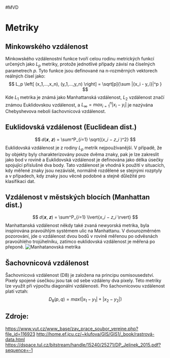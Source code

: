 #MVD 
# Metriky
## Minkowského vzdálenost
Minkowského vzdálenostní funkce tvoří celou rodinu metrických funkcí určených jako $L_p$ metriky, protože jednotlivé případy závisí na číselných parametrech $p$. Tyto funkce jsou definované na n-rozměrných vektorech reálných čísel jako:
$$
L_p \left[ (x_1,...,x_n), (y_1,...,y_n) \right] = 
\sqrt[p]{\sum |{x_i - y_i}|^p }
$$
Kde $L_1$ metrika je známá jako Manhattanská vzdálenost, $L_2$ vzdálenost značí známou Euklidovskou vzdálenost, a $L_{\infty} = max^{n}_{i=1} \left| x_i - y_i \right|$ je nazývána Chebyshevova neboli šachovnicová vzdálenost.

## Euklidovská vzdálenost (Euclidean dist.) 
$$
𝑑(𝒙, 𝒛) = \sum^P_{𝑖=1} \sqrt{(𝑥_𝑖 − 𝑧_𝑖 )^2}
$$
Euklidovská vzdálenost je z rodiny $L_p$ metrik nejpoužívanější. V případě, že by objekty byly charakterizovány pouze dvěma znaky, pak je lze zakreslit jako bod v rovině a Euklidovská vzdálenost je definována jako délka úsečky spojující příslušné dva body. Tato vzdálenost je vhodná k použití v situacích, kdy měřené znaky jsou nezávislé, normálně rozdělené se stejnými rozptyly a v případech, kdy znaky jsou věcně podobné a stejně důležité pro klasifikaci dat.

## Vzdálenost v městských blocích (Manhattan dist.) 
$$
𝑑(𝒙, 𝒛) = \sum^P_{𝑖=1} \lvert{𝑥_𝑖 − 𝑧_𝑖 \rvert}
$$
Manhattanská vzdálenost někdy také zvaná newyorská metrika, byla inspirována
pravoúhlým systémem ulic na Manhattanu. V dvourozměrném pozorování, jde o vzdálenost dvou
bodů v rovině měřenou po odvěsnách pravoúhlého trojúhelníku, zatímco euklidovská vzdálenost je
měřená po přeponě.
![Manhatanovská metrika](http://home.ef.jcu.cz/~klufova/GIS/GIS1/_book/pictures/blokova_metrika.png)

## Šachovnicová vzdálenost
Šachovnicová vzdálenost (D8) je založena na principu osmisousedství. Pixely spojené úsečkou jsou tak od sebe vzdáleny dva pixely. Této metriky lze využít při výpočtu diagonální vzdálenosti. Pro šachovnicovou vzdálenost platí vztah:
$$
D_8(p,q) = max(|x_1-y_1| + |x_2-y_2|)
$$

## Zdroje:
https://www.vut.cz/www_base/zav_prace_soubor_verejne.php?file_id=116923
http://home.ef.jcu.cz/~klufova/GIS/GIS1/_book/rastrová-data.html
https://dspace.tul.cz/bitstream/handle/15240/25271/DP_Jelinek_2015.pdf?sequence=-1